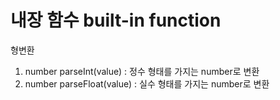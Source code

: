 # 내장 함수 built-in function

형변환
1. number parseInt(value) : 정수 형태를 가지는 number로 변환 
2. number parseFloat(value) : 실수 형태를 가지는 number로 변환 


